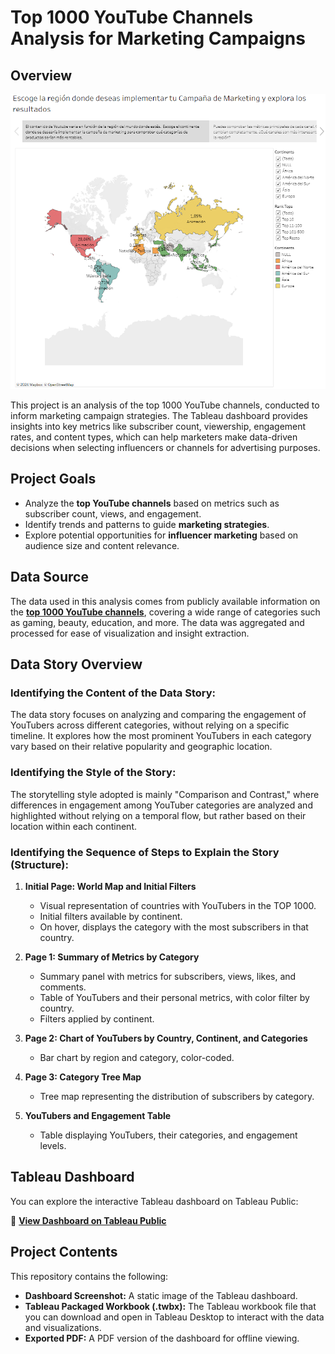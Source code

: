 # Top 1000 YouTube Channels Analysis for Marketing Campaigns

## Overview
![Tableau Youtuber Marketing Campaign](Screenshots/Story1.png)

This project is an analysis of the top 1000 YouTube channels, conducted to inform marketing campaign strategies. The Tableau dashboard provides insights into key metrics like subscriber count, viewership, engagement rates, and content types, which can help marketers make data-driven decisions when selecting influencers or channels for advertising purposes.

## Project Goals

- Analyze the **top YouTube channels** based on metrics such as subscriber count, views, and engagement.
- Identify trends and patterns to guide **marketing strategies**.
- Explore potential opportunities for **influencer marketing** based on audience size and content relevance.

## Data Source

The data used in this analysis comes from publicly available information on the **[top 1000 YouTube channels](https://www.kaggle.com/datasets/computingvictor/top1000youtubers/)**, covering a wide range of categories such as gaming, beauty, education, and more. The data was aggregated and processed for ease of visualization and insight extraction.

## Data Story Overview

### Identifying the Content of the Data Story:
The data story focuses on analyzing and comparing the engagement of YouTubers across different categories, without relying on a specific timeline. It explores how the most prominent YouTubers in each category vary based on their relative popularity and geographic location.

### Identifying the Style of the Story:
The storytelling style adopted is mainly "Comparison and Contrast," where differences in engagement among YouTuber categories are analyzed and highlighted without relying on a temporal flow, but rather based on their location within each continent.

### Identifying the Sequence of Steps to Explain the Story (Structure):

1. **Initial Page: World Map and Initial Filters**
   - Visual representation of countries with YouTubers in the TOP 1000.
   - Initial filters available by continent.
   - On hover, displays the category with the most subscribers in that country.

2. **Page 1: Summary of Metrics by Category**
   - Summary panel with metrics for subscribers, views, likes, and comments.
   - Table of YouTubers and their personal metrics, with color filter by country.
   - Filters applied by continent.

3. **Page 2: Chart of YouTubers by Country, Continent, and Categories**
   - Bar chart by region and category, color-coded.

4. **Page 3: Category Tree Map**
   - Tree map representing the distribution of subscribers by category.

5. **YouTubers and Engagement Table**
   - Table displaying YouTubers, their categories, and engagement levels.
     
## Tableau Dashboard

You can explore the interactive Tableau dashboard on Tableau Public:

🔗 **[View Dashboard on Tableau Public](https://public.tableau.com/views/Top1000YoutubeChannelsAnalysistoMarketingCampaign/Historia1)**

## Project Contents

This repository contains the following:

- **Dashboard Screenshot:** A static image of the Tableau dashboard.
- **Tableau Packaged Workbook (.twbx):** The Tableau workbook file that you can download and open in Tableau Desktop to interact with the data and visualizations.
- **Exported PDF:** A PDF version of the dashboard for offline viewing.


